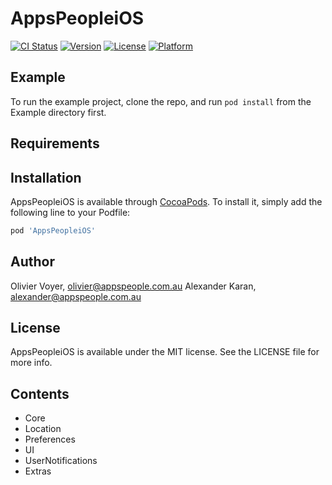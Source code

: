 # AppsPeopleiOS #

[![CI Status](https://img.shields.io/travis/OlivierVoyer/AppsPeopleiOS.svg?style=flat)](https://travis-ci.org/OlivierVoyer/AppsPeopleiOS)
[![Version](https://img.shields.io/cocoapods/v/AppsPeopleiOS.svg?style=flat)](https://cocoapods.org/pods/AppsPeopleiOS)
[![License](https://img.shields.io/cocoapods/l/AppsPeopleiOS.svg?style=flat)](https://cocoapods.org/pods/AppsPeopleiOS)
[![Platform](https://img.shields.io/cocoapods/p/AppsPeopleiOS.svg?style=flat)](https://cocoapods.org/pods/AppsPeopleiOS)

## Example ##

To run the example project, clone the repo, and run `pod install` from the Example directory first.

## Requirements ##

## Installation ##

AppsPeopleiOS is available through [CocoaPods](https://cocoapods.org). To install
it, simply add the following line to your Podfile:

```ruby
pod 'AppsPeopleiOS'
```

## Author ##

Olivier Voyer, olivier@appspeople.com.au
Alexander Karan, alexander@appspeople.com.au

## License ##

AppsPeopleiOS is available under the MIT license. See the LICENSE file for more info.

## Contents ##

- Core
- Location
- Preferences
- UI
- UserNotifications
- Extras
